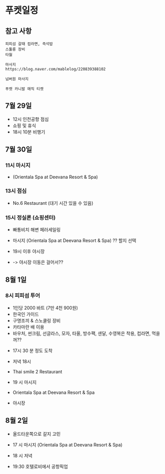 # 푸켓일정

## 참고 사항
    피피섬 갈때 컵라면, 즉석밥
    스툴릉 장비
    타월

    마사지
    https://blog.naver.com/mablelog/220839388102

    넘버원 마사지

    푸켓 카니발 매직 티켓

## 7월 29일 
- 12시 인천공항 점심
- 쇼핑 및 휴식
- 18시 10분 비행기

## 7월 30일

### 11시 마시지 
- (Orientala Spa at Deevana Resort & Spa)

### 13시 점심
 - No.6 Restaurant (대기 시간 있을 수 있음)

### 15시 정실론 (쇼핑센터)

- 빠통비치 해변 페러세일링

- 마시지 (Orientala Spa at Deevana Resort & Spa) ?? 할지 선택

- 19시 이후 야시장

- -> 야시장 이동은 걸어서??

## 8월 1일

### 8시 피피섬 투어

* 1인당 2000 바트 (7만 4천 900원)
* 한국인 가이드
* 구명조끼 & 스노쿨링 장비
* 카타마란 배 이용
* 바우처, 썬크림, 선글라스, 모자, 타올, 방수팩, 샌달, 수영복은 착용, 컵라면, 먹을꺼??

- 17시 30 분 정도 도착

- 저녁 18시

* Thai smile 2 Restaurant

- 19 시 마시지

* Orientala Spa at Deevana Resort & Spa

* 야시장

## 8월 2일

- 올드타운쪽으로 갈지 고민

- 17 시 마시지 (Orientala Spa at Deevana Resort & Spa)
- 18 시 저녁
- 19:30 호텔로비에서 공항픽업

